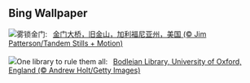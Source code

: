## Bing Wallpaper
![](https://www.bing.com/th?id=OHR.GoldenGateLight_ZH-CN3874822904_UHD.jpg&w=1000)雾锁金门:&nbsp;&ensp;[金门大桥，旧金山，加利福尼亚州，美国 (© Jim Patterson/Tandem Stills + Motion)](https://www.bing.com/th?id=OHR.GoldenGateLight_ZH-CN3874822904_UHD.jpg)
<br><br/>
![](https://www.bing.com/th?id=OHR.BodleianCeiling_EN-US7552379941_UHD.jpg&w=1000)One library to rule them all:&nbsp;&ensp;[Bodleian Library, University of Oxford, England (© Andrew Holt/Getty Images)](https://www.bing.com/th?id=OHR.BodleianCeiling_EN-US7552379941_UHD.jpg)
<br><br/>
